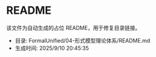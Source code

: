 ﻿# README

该文件为自动生成的占位 README，用于修复目录链接。

- 目录: FormalUnified/04-形式模型理论体系/README.md
- 生成时间: 2025/9/10 20:45:35

